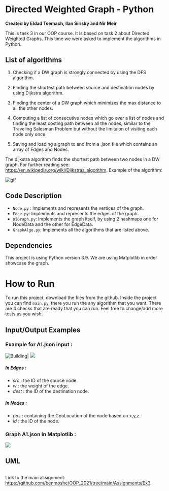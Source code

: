 # Directed Weighted Graph - Python
**Created by Eldad Tsemach, Ilan Sirisky and Nir Meir**
 
This is task  3 in our OOP course.
It is based on task 2 about Directed Weighted Graphs.
This time we were asked to implement the algorithms in Python.

## List of algorithms
1. Checking if a DW graph is strongly connected by using the DFS algorithm.

2. Finding the shortest path between source and destination nodes by using Dijkstra algorithm.

3. Finding the center of a DW graph which minimizes the max distance to all the other nodes.
4. Computing a list of consecutive nodes which go over a list of nodes and finding the least costing path between all the nodes,
        similar to the Traveling Salesman Problem but without the limitaion of visiting each node only once.
5. Saving and loading a graph to and from a .json file which contains an array of Edges and Nodes.

The dijkstra algorithm finds the shortest path between two nodes in a DW graph.
For further reading see: https://en.wikipedia.org/wiki/Dijkstras_algorithm.
Example of the algorithm:

![gif](https://upload.wikimedia.org/wikipedia/commons/thumb/5/57/Dijkstra_Animation.gif/220px-Dijkstra_Animation.gif)


## Code Description
- `Node.py` : Implements and represents the vertices of the graph.
- `Edge.py`: Implements and represents the edges of the graph.
- `DiGraph.py`: Implements the graph itself, by using 2 hashmaps one for NodeData and the other for EdgeData.
- `GraphAlgo.py`: Implements all the algorithms that are listed above.


## Dependencies
This project is using Python version 3.9.
We are using Matplotlib in order showcase the graph.

# How to Run
To run this project, download the files from the github.
Inside the project you can find `main.py`, there you run the any algorithm that you want.
There are 4 checks that are ready that you can run.
Feel free to change/add more tests as you wish. 

## Input/Output Examples
### Example for A1.json input :
![Building](https://i.imgur.com/Xl0jAQl.png)| ![](https://i.imgur.com/xZjCTM0.png)
##### In Edges :
- *src* : the ID of the source node.
- *w* : the weight of the edge.
- *dest* : the ID of the destination node.

##### In Nodes :
- *pos* : containing the GeoLocation of the node based on x,y,z.
- *id* : the ID of the node.

### Graph A1.json in Matplotlib :
![](https://i.imgur.com/QTyCCNi.png)

## UML
![]()

Link to the main assignment: https://github.com/benmoshe/OOP_2021/tree/main/Assignments/Ex3.
